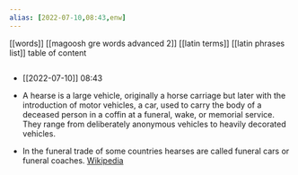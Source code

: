 ```yaml
---
alias: [2022-07-10,08:43,enw]
---
```

[[words]] [[magoosh gre words advanced 2]] [[latin terms]] [[latin phrases list]]
table of content
```toc
```

- [[2022-07-10]] 08:43
- A hearse is a large vehicle, originally a horse carriage but later with the introduction of motor vehicles, a car, used to carry the body of a deceased person in a coffin at a funeral, wake, or memorial service. They range from deliberately anonymous vehicles to heavily decorated vehicles.

- In the funeral trade of some countries hearses are called funeral cars or funeral coaches.
[Wikipedia](https://en.wikipedia.org/wiki/Hearse)